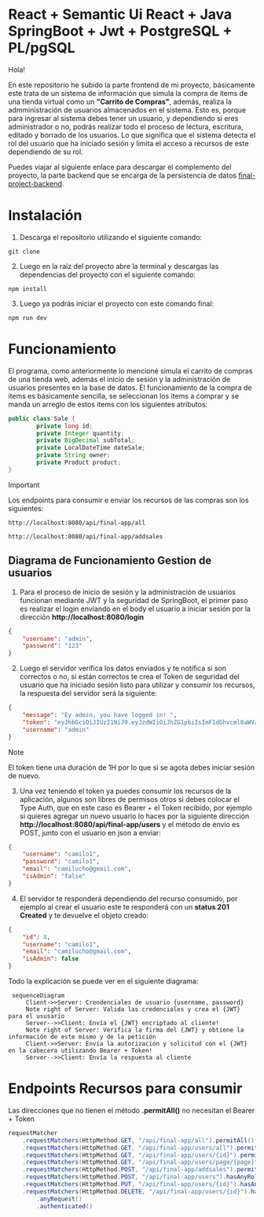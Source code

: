# React + Semantic Ui React + Java SpringBoot + Jwt + PostgreSQL + PL/pgSQL

Hola!

En este repositorio he subido la parte frontend de mi proyecto, básicamente este trata de un sistema de información que simula la compra de items de una tienda virtual como un **"Carrito de Compras"**, además, realiza la admministración de usuarios almacenados en el sistema. Esto es, porque para ingresar al sistema debes tener un usuario, y dependiendo si eres administrador o no, podrás realizar todo el proceso de lectura, escritura, editado y borrado de los usuarios. Lo que significa que el sistema detecta el rol del usuario que ha iniciado sesión y limita el acceso a recursos de este dependiendo de su rol.

Puedes viajar al siguiente enlace para descargar el complemento del proyecto, la parte backend que se encarga de la persistencia de datos  [final-project-backend](https://github.com/Mr-Machine98/final-project-backend).

# Instalación

1. Descarga el repositorio utilizando el siguiente comando:
```git 
git clone 
```
2. Luego en la raíz del proyecto abre la terminal y descargas las dependencias del proyecto con el siguiente comando:
```npm
npm install
```
3. Luego ya podrás iniciar el proyecto con este comando final:
```npm
npm run dev
```

# Funcionamiento

El programa, como anteriormente lo mencioné simula el carrito de compras de una tienda web, además el inicio de sesión y la administración de usuarios presentes en la base de datos.
El funcionamiento de la compra de items es básicamente sencilla, se seleccionan los items a comprar y se manda un arreglo de estos items con los siguientes atributos:
```Java 
public class Sale {
    	private long id;
    	private Integer quantity;
    	private BigDecimal subTotal;
    	private LocalDateTime dateSale;
    	private String owner;
    	private Product product;
}
```



> [!IMPORTANT]
> Los endpoints para consumir e enviar los recursos de las compras son los siguientes:

```
http://localhost:8080/api/final-app/all

http://localhost:8080/api/final-app/addsales
```



## Diagrama de Funcionamiento Gestion de usuarios

1. Para el proceso de inicio de sesión y la administración de usuarios funcionan mediante JWT y la seguridad de SpringBoot, el primer paso es realizar el login enviando en el body el usuario a iniciar sesión por la dirección **http://localhost:8080/login**
```JSON
{
    "username": "admin",
    "password": "123"
}

```
2. Luego el servidor verifica los datos enviados y te notifica si son correctos o no, si están correctos te crea el Token de seguridad del usuario que ha iniciado sesión listo para utilizar y consumir los recursos, la respuesta del servidor será la siguiente:
```JSON
{
    "message": "Ey admin, you have logged in! ",
    "token": "eyJhbGciOiJIUzI1NiJ9.eyJzdWIiOiJhZG1pbiIsImF1dGhvcml0aWVzIjoiW3tcImF1dGhvcml0eVwiOlwiUk9MRV9BRE1JTlwifSx7XCJhdXRob3JpdHlcIjpcIlJPTEVfVVNFUlwifV0iLCJpc0FkbWluIjp0cnVlLCJ1c2VybmFtZSI6ImFkbWluIiwiaWF0IjoxNzIyNzg3MzA4LCJleHAiOjE3MjI3OTA5MDh9.UjovuY69LidXjJR6_doQudHS8jldipzVjhPjmlW_At8",
    "username": "admin"
}
```
> [!NOTE]
> El token tiene una duración de 1H por lo que si se agota debes iniciar sesión de nuevo.

3. Una vez teniendo el token ya puedes consumir los recursos de la aplicación, algunos son libres de permisos otros si debes colocar el Type Auth, que en este caso es Bearer + el Token recibido, por ejemplo si quieres agregar un nuevo usuario lo haces por la siguiente dirección **http://localhost:8080/api/final-app/users** y el método de envio es POST, junto con el usuario en json a enviar:
```json
{
    "username": "camilo1",
    "password": "camilo1",
    "email": "camilucho@gmail.com",
    "isAdmin": "false"
}
``` 
4. El servidor te responderá dependiendo del recurso consumido, por ejemplo al crear el usuario este te responderá con un **status 201 Created** y te devuelve el objeto creado:

```json
{
    "id": 8,
    "username": "camilo1",
    "email": "camilucho@gmail.com",
    "isAdmin": false
}
```
Todo la explicación se puede ver en el siguiente diagrama:
 ```mermaid
  sequenceDiagram
      Client->>Server: Crendenciales de usuario {username, password}
      Note right of Server: Valida las credenciales y crea el {JWT} para el ususario 
      Server-->>Client: Envía el {JWT} encriptado al cliente!
      Note right of Server: Verifica la firma del {JWT} y obtiene la información de este mismo y de la petición
      Client->>Server: Envía la autorización y solicitud con el {JWT} en la cabecera utilizando Bearer + Token!
      Server-->>Client: Envía la respuesta al cliente
  ```
# Endpoints Recursos para consumir
Las direcciones que no tienen el método **.permitAll()** no necesitan el Bearer + Token
```java
requestMatcher
	.requestMatchers(HttpMethod.GET, "/api/final-app/all").permitAll()
	.requestMatchers(HttpMethod.GET, "/api/final-app/users/all").permitAll()
	.requestMatchers(HttpMethod.GET, "/api/final-app/users/{id}").permitAll()
	.requestMatchers(HttpMethod.GET, "/api/final-app/users/page/{page}").permitAll()
	.requestMatchers(HttpMethod.POST, "/api/final-app/addsales").permitAll()
	.requestMatchers(HttpMethod.POST, "/api/final-app/users").hasAnyRole("ADMIN")				
	.requestMatchers(HttpMethod.PUT, "/api/final-app/users/{id}").hasAnyRole("ADMIN")				
	.requestMatchers(HttpMethod.DELETE, "/api/final-app/users/{id}").hasAnyRole("ADMIN")				
		.anyRequest()
		.authenticated()
```
